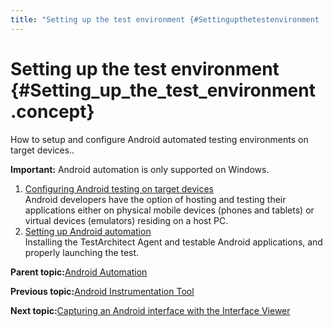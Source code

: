 ```yaml
---
title: "Setting up the test environment {#Settingupthetestenvironment .concept}"
---
```


# Setting up the test environment {#Setting_up_the_test_environment .concept}

How to setup and configure Android automated testing environments on target devices..

**Important:** Android automation is only supported on Windows.

1.  [Configuring Android testing on target devices](../../Android/Topics/Setting_up_installation_target_devices.md)  
Android developers have the option of hosting and testing their applications either on physical mobile devices \(phones and tablets\) or virtual devices \(emulators\) residing on a host PC.
2.  [Setting up Android automation](../../Android/Topics/Setting_up_Android_automation.md)  
Installing the TestArchitect Agent and testable Android applications, and properly launching the test.

**Parent topic:**[Android Automation](../../Android/Topics/Android_Automation_begin.md)

**Previous topic:**[Android Instrumentation Tool](../../Android/Topics/Android_Instrumentation_tool.md)

**Next topic:**[Capturing an Android interface with the Interface Viewer](../../Android/Topics/Capturing_Android_interface.md)

